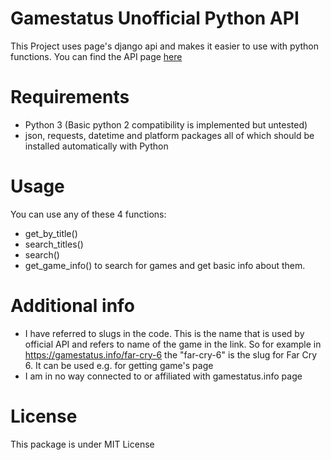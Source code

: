 # Gamestatus Unofficial Python API

This Project uses page's django api and makes it easier to use with python functions.
You can find the API page [here](https://gamestatus.info/back/api/gameinfo/game/) 


# Requirements
- Python 3 (Basic python 2 compatibility is implemented but untested)
- json, requests, datetime and platform packages all of which should be installed automatically with Python

# Usage
You can use any of these 4 functions:
- get_by_title()
- search_titles()
- search()
- get_game_info()
       to search for games and get basic info about them.


# Additional info
- I have referred to slugs in the code. This is the name that is used by official API and refers to name of the game in the link. So for example in https://gamestatus.info/far-cry-6 the "far-cry-6" is the slug for Far Cry 6. It can be used e.g. for getting game's page
- I am in no way connected to or affiliated with gamestatus.info page
# License
This package is under MIT License 
